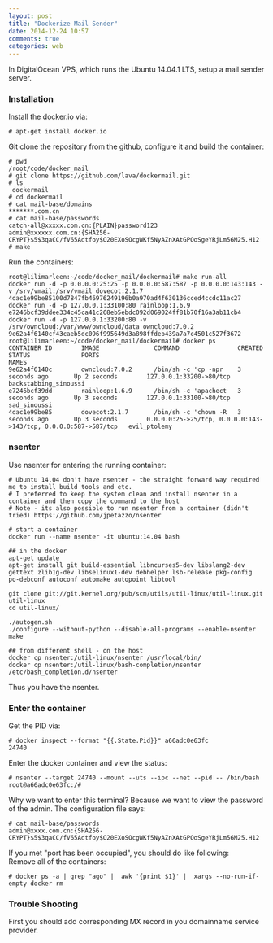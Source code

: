 ```yaml
---
layout: post
title: "Dockerize Mail Sender"
date: 2014-12-24 10:57
comments: true
categories: web
---
```

In DigitalOcean VPS, which runs the Ubuntu 14.04.1 LTS, setup a mail sender server.     
### Installation
Install the docker.io via:    

```
# apt-get install docker.io

```
Git clone the repository from the github, configure it and build the container:     

```
# pwd
/root/code/docker_mail
# git clone https://github.com/lava/dockermail.git
# ls
 dockermail
# cd dockermail
# cat mail-base/domains 
*******.com.cn
# cat mail-base/passwords 
catch-all@xxxxx.com.cn:{PLAIN}password123
admin@xxxxxx.com.cn:{SHA256-CRYPT}$5$3qaCC/fV65Adtfoy$O20EXoSOcgWKf5NyAZnXAtGPQoSgeYRjLm56M25.H12
# make

```
Run the containers:     

```
root@lilimarleen:~/code/docker_mail/dockermail# make run-all
docker run -d -p 0.0.0.0:25:25 -p 0.0.0.0:587:587 -p 0.0.0.0:143:143 -v /srv/vmail:/srv/vmail dovecot:2.1.7
4dac1e99be85100d7847fb46976249196b0a970ad4f630136cced4ccdc11ac27
docker run -d -p 127.0.0.1:33100:80 rainloop:1.6.9
e7246bcf39ddee334c45ca41c268eb5ebdc092d069024ff81b70f16a3ab11cb4
docker run -d -p 127.0.0.1:33200:80 -v /srv/owncloud:/var/www/owncloud/data owncloud:7.0.2 
9e62a4f6140cf43caeb5dc096f995649d3a898ffdeb439a7a7c4501c527f3672
root@lilimarleen:~/code/docker_mail/dockermail# docker ps
CONTAINER ID        IMAGE               COMMAND                CREATED             STATUS              PORTS                                                            NAMES
9e62a4f6140c        owncloud:7.0.2      /bin/sh -c 'cp -npr    3 seconds ago       Up 2 seconds        127.0.0.1:33200->80/tcp                                          backstabbing_sinoussi   
e7246bcf39dd        rainloop:1.6.9      /bin/sh -c 'apachect   3 seconds ago       Up 3 seconds        127.0.0.1:33100->80/tcp                                          sad_sinoussi            
4dac1e99be85        dovecot:2.1.7       /bin/sh -c 'chown -R   3 seconds ago       Up 3 seconds        0.0.0.0:25->25/tcp, 0.0.0.0:143->143/tcp, 0.0.0.0:587->587/tcp   evil_ptolemy      

```
### nsenter
Use nsenter for entering the running container:     

```
# Ubuntu 14.04 don't have nsenter - the straight forward way required me to install build tools and etc.
# I preferred to keep the system clean and install nsenter in a container and then copy the command to the host
# Note - its also possible to run nsenter from a container (didn't tried) https://github.com/jpetazzo/nsenter

# start a container
docker run --name nsenter -it ubuntu:14.04 bash

## in the docker
apt-get update
apt-get install git build-essential libncurses5-dev libslang2-dev gettext zlib1g-dev libselinux1-dev debhelper lsb-release pkg-config po-debconf autoconf automake autopoint libtool

git clone git://git.kernel.org/pub/scm/utils/util-linux/util-linux.git util-linux
cd util-linux/

./autogen.sh
./configure --without-python --disable-all-programs --enable-nsenter
make

## from different shell - on the host
docker cp nsenter:/util-linux/nsenter /usr/local/bin/
docker cp nsenter:/util-linux/bash-completion/nsenter /etc/bash_completion.d/nsenter

```
Thus you have the nsenter.    
### Enter the container    
Get the PID via:    

```
# docker inspect --format "{{.State.Pid}}" a66adc0e63fc
24740

```
Enter the docker container and view the status:     

```
# nsenter --target 24740 --mount --uts --ipc --net --pid -- /bin/bash
root@a66adc0e63fc:/# 

```
Why we want to enter this terminal? Because we want to view the password of the admin. The configuration file says:    

```
# cat mail-base/passwords 
admin@xxxx.com.cn:{SHA256-CRYPT}$5$3qaCC/fV65Adtfoy$O20EXoSOcgWKf5NyAZnXAtGPQoSgeYRjLm56M25.H12

```
If you met "port has been occupied", you should do like following:     
Remove all of the containers:    

```
# docker ps -a | grep "ago" |  awk '{print $1}' |  xargs --no-run-if-empty docker rm

```

### Trouble Shooting
First you should add corresponding MX record in you domainname service provider.    






